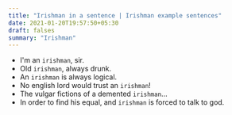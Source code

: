 ```yaml
---
title: "Irishman in a sentence | Irishman example sentences"
date: 2021-01-20T19:57:50+05:30
draft: falses
summary: "Irishman"
---
```

- I'm an `irishman`, sir.
- Old `irishman`, always drunk.
- An `irishman` is always logical.
- No english lord would trust an `irishman`!
- The vulgar fictions of a demented `irishman`...
- In order to find his equal, and `irishman` is forced to talk to god.
                 
